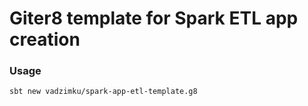 # Giter8 template for Spark ETL app creation

### Usage

```bash
sbt new vadzimku/spark-app-etl-template.g8
```
